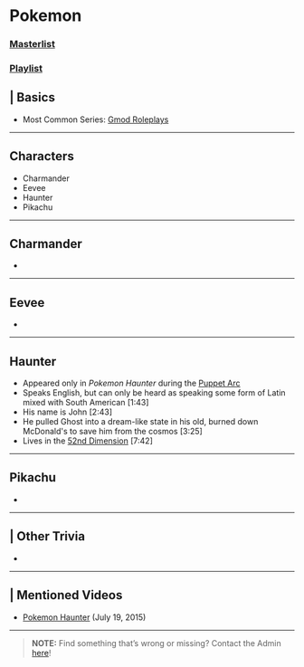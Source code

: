 # Pokemon
### [Masterlist]()
### [Playlist]()

## | Basics
- Most Common Series: [Gmod Roleplays](6.Series/Gmod/Roleplays.md)

----

## Characters
- Charmander
- Eevee
- Haunter
- Pikachu

----

## Charmander
- 

----

## Eevee
- 

----

## Haunter
- Appeared only in *Pokemon Haunter* during the [Puppet Arc](4.World/Puppet_Arc.md)
- Speaks English, but can only be heard as speaking some form of Latin mixed with South American \[1:43]
- His name is John \[2:43]
- He pulled Ghost into a dream-like state in his old, burned down McDonald's to save him from the cosmos \[3:25]
- Lives in the [52nd Dimension](4.World/Dimensions-Realms.md) \[7:42]

----

## Pikachu
- 

----

## | Other Trivia  
- 

----

## | Mentioned Videos
- [Pokemon Haunter](https://youtu.be/FRtza_a-3Ks) \(July 19, 2015)

----

> **NOTE:** Find something that’s wrong or missing? Contact the Admin [here](../chapter_2.md)!